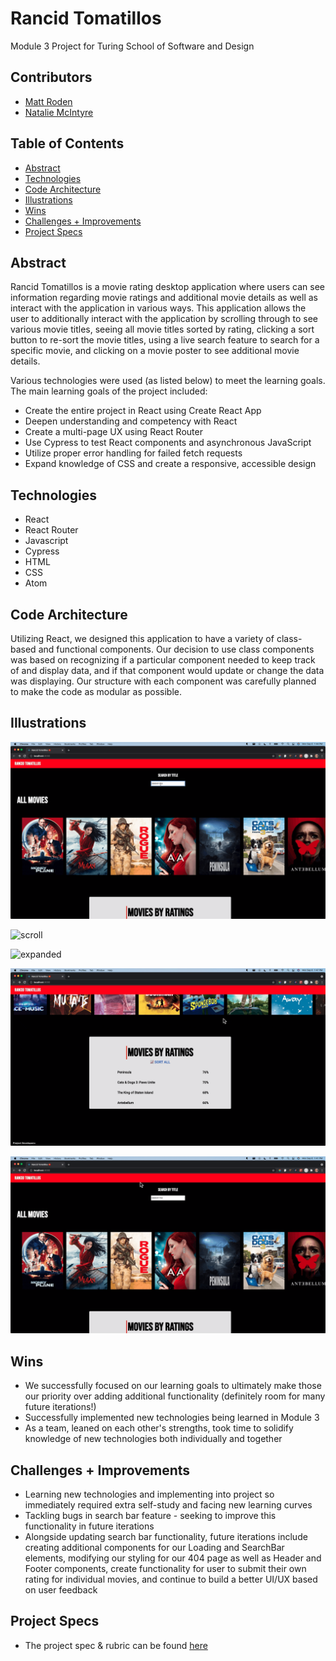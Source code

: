 # Rancid Tomatillos
Module 3 Project for Turing School of Software and Design

## Contributors
  - [Matt Roden](https://github.com/Matt-Roden)
  - [Natalie McIntyre](https://github.com/nataliemcintyre2021)

## Table of Contents
  - [Abstract](#abstract)
  - [Technologies](#technologies)
  - [Code Architecture](#code-architecture)
  - [Illustrations](#illustrations)
  - [Wins](#wins)
  - [Challenges + Improvements](#challenges-+-Improvements)
  - [Project Specs](#project-specs)

## Abstract
Rancid Tomatillos is a movie rating desktop application where users can see information regarding movie ratings and additional movie details as well as interact with the application in various ways. This application allows the user to additionally interact with the application by scrolling through to see various movie titles, seeing all movie titles sorted by rating, clicking a sort button to re-sort the movie titles, using a live search feature to search for a specific movie, and clicking on a movie poster to see additional movie details.

Various technologies were used (as listed below) to meet the learning goals. The main learning goals of the project included:

- Create the entire project in React using Create React App
- Deepen understanding and competency with React
- Create a multi-page UX using React Router
- Use Cypress to test React components and asynchronous JavaScript
- Utilize proper error handling for failed fetch requests
- Expand knowledge of CSS and create a responsive, accessible design


## Technologies
  - React
  - React Router
  - Javascript
  - Cypress
  - HTML
  - CSS
  - Atom

## Code Architecture

Utilizing React, we designed this application to have a variety of class-based and functional components. Our decision to use
class components was based on recognizing if a particular component needed to keep track of and display data, and if that
component would update or change the data was displaying. Our structure with each component was carefully planned to make the code as modular as possible.

## Illustrations

![search](/assets/search.gif)

![scroll](/assets/scroll.gif)

![expanded](/assets/expanded.gif)

![list](/assets/list.gif)

![loading](assets/loading.gif)

## Wins
- We successfully focused on our learning goals to ultimately make those our priority over adding additional functionality (definitely room for many future iterations!)
- Successfully implemented new technologies being learned in Module 3
- As a team, leaned on each other's strengths, took time to solidify knowledge of new technologies both individually and together

## Challenges + Improvements
- Learning new technologies and implementing into project so immediately required extra self-study and facing new learning curves
- Tackling bugs in search bar feature - seeking to improve this functionality in future iterations
- Alongside updating search bar functionality, future iterations include creating additional components for our Loading and SearchBar elements, modifying our styling for our 404 page as well as Header and Footer components, create functionality for user to submit their own rating for individual movies, and continue to build a better UI/UX based on user feedback


## Project Specs
- The project spec & rubric can be found [here](https://frontend.turing.edu/projects/module-3/rancid-tomatillos-v3.html)
